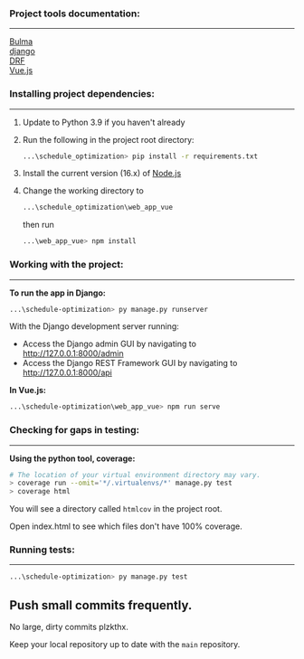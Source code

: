 ### Project tools documentation:  
___

[Bulma](https://bulma.io/documentation/)  
[django]()  
[DRF]()  
[Vue.js]()  


### Installing project dependencies:  
___

1. Update to Python 3.9 if you haven't already


2. Run the following in the project root directory:  
    ```bash
    ...\schedule_optimization> pip install -r requirements.txt
    ```

3. Install the current version (16.x) of [Node.js](https://nodejs.org/en/download/current/)


4. Change the working directory to  

    ```bash
    ...\schedule_optimization\web_app_vue
    ```
    then run
    ```bash
    ...\web_app_vue> npm install
    ```

### Working with the project:
___

**To run the app in Django:**

```bash
...\schedule-optimization> py manage.py runserver
```

With the Django development server running:
- Access the Django admin GUI by navigating to http://127.0.0.1:8000/admin
- Access the Django REST Framework GUI by navigating to http://127.0.0.1:8000/api

**In Vue.js:**
```bash
...\schedule-optimization\web_app_vue> npm run serve
```

### Checking for gaps in testing:
___

**Using the python tool, coverage:**
```bash
# The location of your virtual environment directory may vary.
> coverage run --omit='*/.virtualenvs/*' manage.py test
> coverage html
```
You will see a directory called `htmlcov` in the project root.

Open index.html to see which files don't have 100% coverage.

### Running tests:
___
```bash
...\schedule-optimization> py manage.py test
```

## Push small commits frequently.
No large, dirty commits plzkthx.

Keep your local repository up to date with the `main` repository.


